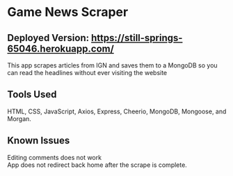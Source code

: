 # Game News Scraper
## Deployed Version: https://still-springs-65046.herokuapp.com/
This app scrapes articles from IGN and saves them to a MongoDB so you can read the headlines without ever visiting the website
## Tools Used
HTML, CSS, JavaScript, Axios, Express, Cheerio, MongoDB, Mongoose, and Morgan.
## Known Issues
Editing comments does not work  
App does not redirect back home after the scrape is complete.
